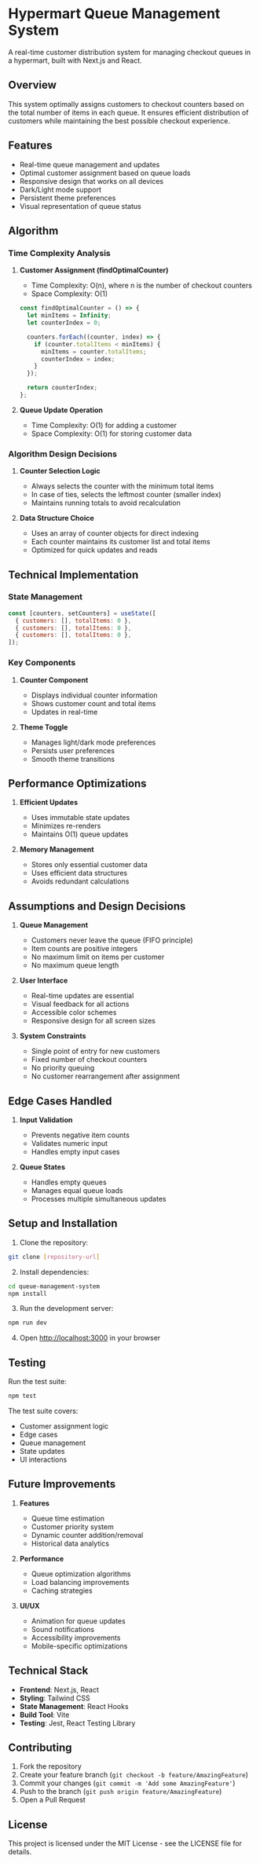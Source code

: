 # Hypermart Queue Management System

A real-time customer distribution system for managing checkout queues in a hypermart, built with Next.js and React.

## Overview

This system optimally assigns customers to checkout counters based on the total number of items in each queue. It ensures efficient distribution of customers while maintaining the best possible checkout experience.

## Features

- Real-time queue management and updates
- Optimal customer assignment based on queue loads
- Responsive design that works on all devices
- Dark/Light mode support
- Persistent theme preferences
- Visual representation of queue status

## Algorithm

### Time Complexity Analysis

1. **Customer Assignment (findOptimalCounter)**
   - Time Complexity: O(n), where n is the number of checkout counters
   - Space Complexity: O(1)
   
   ```javascript
   const findOptimalCounter = () => {
     let minItems = Infinity;
     let counterIndex = 0;

     counters.forEach((counter, index) => {
       if (counter.totalItems < minItems) {
         minItems = counter.totalItems;
         counterIndex = index;
       }
     });

     return counterIndex;
   };
   ```

2. **Queue Update Operation**
   - Time Complexity: O(1) for adding a customer
   - Space Complexity: O(1) for storing customer data

### Algorithm Design Decisions

1. **Counter Selection Logic**
   - Always selects the counter with the minimum total items
   - In case of ties, selects the leftmost counter (smaller index)
   - Maintains running totals to avoid recalculation

2. **Data Structure Choice**
   - Uses an array of counter objects for direct indexing
   - Each counter maintains its customer list and total items
   - Optimized for quick updates and reads

## Technical Implementation

### State Management
```javascript
const [counters, setCounters] = useState([
  { customers: [], totalItems: 0 },
  { customers: [], totalItems: 0 },
  { customers: [], totalItems: 0 },
]);
```

### Key Components

1. **Counter Component**
   - Displays individual counter information
   - Shows customer count and total items
   - Updates in real-time

2. **Theme Toggle**
   - Manages light/dark mode preferences
   - Persists user preferences
   - Smooth theme transitions

## Performance Optimizations

1. **Efficient Updates**
   - Uses immutable state updates
   - Minimizes re-renders
   - Maintains O(1) queue updates

2. **Memory Management**
   - Stores only essential customer data
   - Uses efficient data structures
   - Avoids redundant calculations

## Assumptions and Design Decisions

1. **Queue Management**
   - Customers never leave the queue (FIFO principle)
   - Item counts are positive integers
   - No maximum limit on items per customer
   - No maximum queue length

2. **User Interface**
   - Real-time updates are essential
   - Visual feedback for all actions
   - Accessible color schemes
   - Responsive design for all screen sizes

3. **System Constraints**
   - Single point of entry for new customers
   - Fixed number of checkout counters
   - No priority queuing
   - No customer rearrangement after assignment

## Edge Cases Handled

1. **Input Validation**
   - Prevents negative item counts
   - Validates numeric input
   - Handles empty input cases

2. **Queue States**
   - Handles empty queues
   - Manages equal queue loads
   - Processes multiple simultaneous updates

## Setup and Installation

1. Clone the repository:
```bash
git clone [repository-url]
```

2. Install dependencies:
```bash
cd queue-management-system
npm install
```

3. Run the development server:
```bash
npm run dev
```

4. Open [http://localhost:3000](http://localhost:3000) in your browser

## Testing

Run the test suite:
```bash
npm test
```

The test suite covers:
- Customer assignment logic
- Edge cases
- Queue management
- State updates
- UI interactions

## Future Improvements

1. **Features**
   - Queue time estimation
   - Customer priority system
   - Dynamic counter addition/removal
   - Historical data analytics

2. **Performance**
   - Queue optimization algorithms
   - Load balancing improvements
   - Caching strategies

3. **UI/UX**
   - Animation for queue updates
   - Sound notifications
   - Accessibility improvements
   - Mobile-specific optimizations

## Technical Stack

- **Frontend**: Next.js, React
- **Styling**: Tailwind CSS
- **State Management**: React Hooks
- **Build Tool**: Vite
- **Testing**: Jest, React Testing Library

## Contributing

1. Fork the repository
2. Create your feature branch (`git checkout -b feature/AmazingFeature`)
3. Commit your changes (`git commit -m 'Add some AmazingFeature'`)
4. Push to the branch (`git push origin feature/AmazingFeature`)
5. Open a Pull Request

## License

This project is licensed under the MIT License - see the LICENSE file for details.
